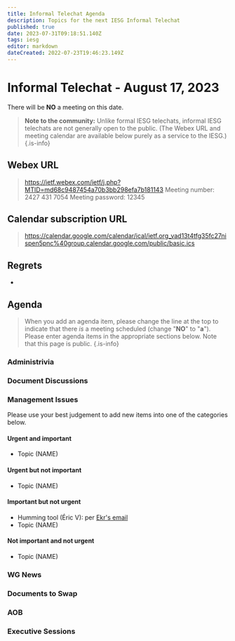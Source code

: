 ```yaml
---
title: Informal Telechat Agenda
description: Topics for the next IESG Informal Telechat
published: true
date: 2023-07-31T09:18:51.140Z
tags: iesg
editor: markdown
dateCreated: 2022-07-23T19:46:23.149Z
---
```


# Informal Telechat - August 17, 2023 

 There will be **NO** a meeting on this date.

> **Note to the community:** Unlike formal IESG telechats, informal IESG telechats are not generally open to the public. (The Webex URL and meeting calendar are available below purely as a service to the IESG.)
{.is-info}


## Webex URL

> https://ietf.webex.com/ietf/j.php?MTID=md68c9487454a70b3bb298efa7b181143
Meeting number: 2427 431 7054
Meeting password: 12345 

## Calendar subscription URL

> https://calendar.google.com/calendar/ical/ietf.org_vad13t4tfg35fc27nispen5pnc%40group.calendar.google.com/public/basic.ics


## Regrets
* 

## Agenda

> When you add an agenda item, please change the line at the top to indicate that there *is* a meeting scheduled (change "**NO**" to "**a**"). Please enter agenda items in the appropriate sections below.
Note that this page is public.
{.is-info}

### Administrivia

### Document Discussions

### Management Issues

Please use your best judgement to add new items into one of the categories below.

#### Urgent and important

* Topic (NAME)

#### Urgent but not important

* Topic (NAME)

#### Important but not urgent
* Humming tool (Éric V): per [Ekr's email](https://mailarchive.ietf.org/arch/msg/iesg/-c0O0Rp_zMWkFyACbilWFouWffM/)
* Topic (NAME)

#### Not important and not urgent
* Topic (NAME)


### WG News 

### Documents to Swap 

### AOB

### Executive Sessions

